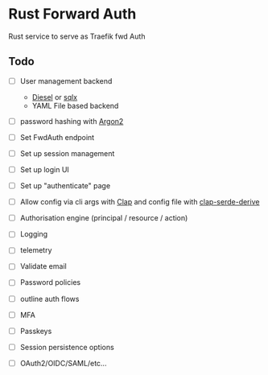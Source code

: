 # Rust Forward Auth

Rust service to serve as Traefik fwd Auth

## Todo 

- [ ] User management backend 
    - [Diesel](https://diesel.rs/guides/getting-started) or [sqlx](https://github.com/launchbadge/sqlx)
    - YAML File based backend
- [ ] password hashing with [Argon2](https://docs.rs/argon2/latest/argon2/)
- [ ] Set FwdAuth endpoint
- [ ] Set up session management 
- [ ] Set up login UI
- [ ] Set up "authenticate" page
- [ ] Allow config via cli args with [Clap](https://docs.rs/clap/latest/clap/) and config file with [clap-serde-derive](https://crates.io/crates/clap-serde-derive/)
- [ ] Authorisation engine (principal / resource / action)
- [ ] Logging
- [ ] telemetry
- [ ] Validate email
- [ ] Password policies
- [ ] outline auth flows
- [ ] MFA
- [ ] Passkeys
- [ ] Session persistence options
- [ ] OAuth2/OIDC/SAML/etc...

